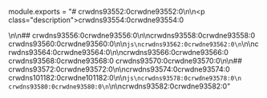 module.exports = "# crwdns93552:0crwdne93552:0\n\n<p class=\"description\">crwdns93554:0crwdne93554:0</p>\n\n## crwdns93556:0crwdne93556:0\n\ncrwdns93558:0crwdne93558:0 crwdns93560:0crwdne93560:0\n\n```js\ncrwdns93562:0crwdne93562:0\n```\n\ncrwdns93564:0crwdne93564:0\n\ncrwdns93566:0crwdne93566:0 crwdns93568:0crwdne93568:0 crwdns93570:0crwdne93570:0\n\n## crwdns93572:0crwdne93572:0\n\ncrwdns93574:0crwdne93574:0 crwdns101182:0crwdne101182:0\n\n```js\ncrwdns93578:0crwdne93578:0\n    crwdns93580:0crwdne93580:0\n```\n\ncrwdns93582:0crwdne93582:0"